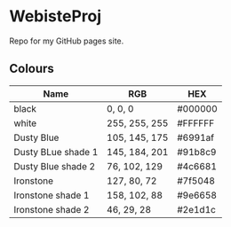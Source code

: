 # WebisteProj
Repo for my GitHub pages site.

## Colours
| Name     | RGB            | HEX      |
|----------|----------------|----------|
| black    | 0, 0, 0        | #000000 |
| white    | 255, 255, 255  | #FFFFFF |
| Dusty Blue   | 105, 145, 175  | #6991af |
| Dusty BLue shade 1| 145, 184, 201  | #91b8c9 |
| Dusty Blue shade 2  | 76, 102, 129  | #4c6681 |
| Ironstone   | 127, 80, 72  | #7f5048 |
| Ironstone shade 1  | 158, 102, 88  | #9e6658 |
| Ironstone shade 2  | 46, 29, 28  | #2e1d1c |

